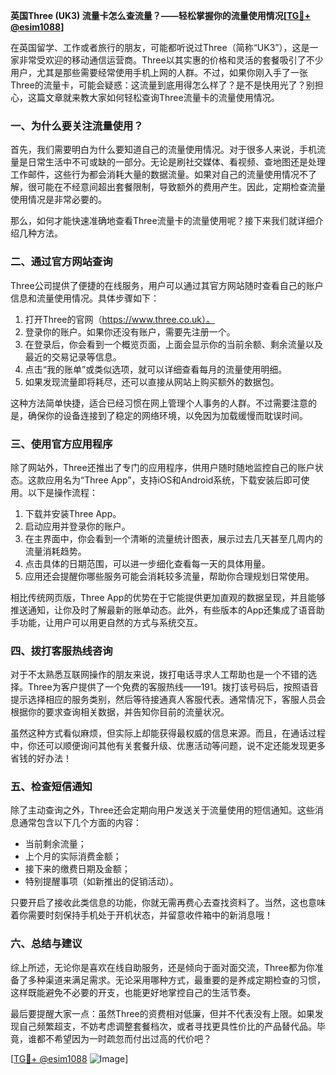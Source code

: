 **英国Three (UK3) 流量卡怎么查流量？——轻松掌握你的流量使用情况[[TG💪+ @esim1088](https://t.me/s/esim1088)]**

在英国留学、工作或者旅行的朋友，可能都听说过Three（简称“UK3”），这是一家非常受欢迎的移动通信运营商。Three以其实惠的价格和灵活的套餐吸引了不少用户，尤其是那些需要经常使用手机上网的人群。不过，如果你刚入手了一张Three的流量卡，可能会疑惑：这流量到底用得怎么样了？是不是快用光了？别担心，这篇文章就来教大家如何轻松查询Three流量卡的流量使用情况。

### 一、为什么要关注流量使用？

首先，我们需要明白为什么要知道自己的流量使用情况。对于很多人来说，手机流量是日常生活中不可或缺的一部分。无论是刷社交媒体、看视频、查地图还是处理工作邮件，这些行为都会消耗大量的数据流量。如果对自己的流量使用情况不了解，很可能在不经意间超出套餐限制，导致额外的费用产生。因此，定期检查流量使用情况是非常必要的。

那么，如何才能快速准确地查看Three流量卡的流量使用呢？接下来我们就详细介绍几种方法。

### 二、通过官方网站查询

Three公司提供了便捷的在线服务，用户可以通过其官方网站随时查看自己的账户信息和流量使用情况。具体步骤如下：

1. 打开Three的官网（https://www.three.co.uk）。
2. 登录你的账户。如果你还没有账户，需要先注册一个。
3. 在登录后，你会看到一个概览页面，上面会显示你的当前余额、剩余流量以及最近的交易记录等信息。
4. 点击“我的账单”或类似选项，就可以详细查看每月的流量使用明细。
5. 如果发现流量即将耗尽，还可以直接从网站上购买额外的数据包。

这种方法简单快捷，适合已经习惯在网上管理个人事务的人群。不过需要注意的是，确保你的设备连接到了稳定的网络环境，以免因为加载缓慢而耽误时间。

### 三、使用官方应用程序

除了网站外，Three还推出了专门的应用程序，供用户随时随地监控自己的账户状态。这款应用名为“Three App”，支持iOS和Android系统，下载安装后即可使用。以下是操作流程：

1. 下载并安装Three App。
2. 启动应用并登录你的账户。
3. 在主界面中，你会看到一个清晰的流量统计图表，展示过去几天甚至几周内的流量消耗趋势。
4. 点击具体的日期范围，可以进一步细化查看每一天的具体用量。
5. 应用还会提醒你哪些服务可能会消耗较多流量，帮助你合理规划日常使用。

相比传统网页版，Three App的优势在于它能提供更加直观的数据呈现，并且能够推送通知，让你及时了解最新的账单动态。此外，有些版本的App还集成了语音助手功能，让用户可以用更自然的方式与系统交互。

### 四、拨打客服热线咨询

对于不太熟悉互联网操作的朋友来说，拨打电话寻求人工帮助也是一个不错的选择。Three为客户提供了一个免费的客服热线——191。拨打该号码后，按照语音提示选择相应的服务类别，然后等待接通真人客服代表。通常情况下，客服人员会根据你的要求查询相关数据，并告知你目前的流量状况。

虽然这种方式看似麻烦，但实际上却能获得最权威的信息来源。而且，在通话过程中，你还可以顺便询问其他有关套餐升级、优惠活动等问题，说不定还能发现更多省钱的好办法！

### 五、检查短信通知

除了主动查询之外，Three还会定期向用户发送关于流量使用的短信通知。这些消息通常包含以下几个方面的内容：
- 当前剩余流量；
- 上个月的实际消费金额；
- 接下来的缴费日期及金额；
- 特别提醒事项（如新推出的促销活动）。

只要开启了接收此类信息的功能，你就无需再费心去查找资料了。当然，这也意味着你需要时刻保持手机处于开机状态，并留意收件箱中的新消息哦！

### 六、总结与建议

综上所述，无论你是喜欢在线自助服务，还是倾向于面对面交流，Three都为你准备了多种渠道来满足需求。无论采用哪种方式，最重要的是养成定期检查的习惯，这样既能避免不必要的开支，也能更好地掌控自己的生活节奏。

最后要提醒大家一点：虽然Three的资费相对低廉，但并不代表没有上限。如果发现自己频繁超支，不妨考虑调整套餐档次，或者寻找更具性价比的产品替代品。毕竟，谁都不希望因为一时疏忽而付出过高的代价吧？

[[TG💪+ @esim1088](https://t.me/s/esim1088) ![Image](https://i.postimg.cc/4NQfJmqS/Snipaste-2025-05-13-00-14-12.png)]